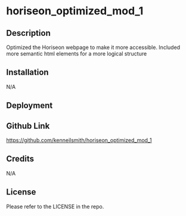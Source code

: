 # horiseon_optimized_mod_1

## Description

Optimized the Horiseon webpage to make it more accessible. Included more semantic html elements for a more logical structure

## Installation

N/A

## Deployment

## Github Link
https://github.com/kenneilsmith/horiseon_optimized_mod_1


## Credits

N/A

## License

Please refer to the LICENSE in the repo.
